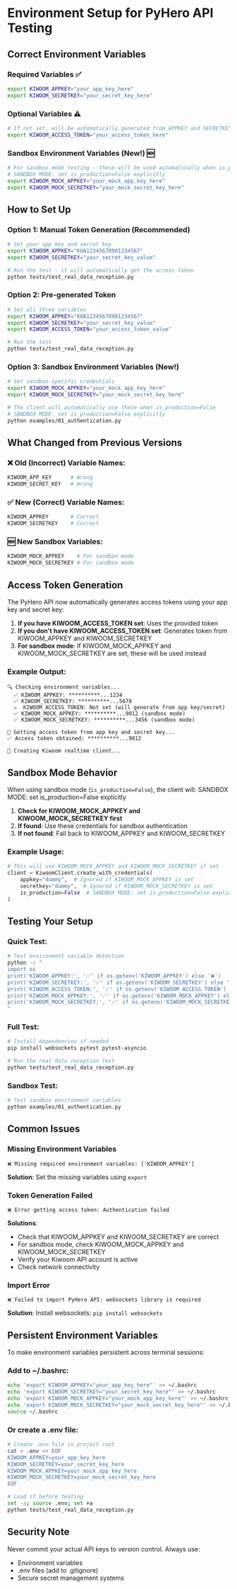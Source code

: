 # Environment Setup for PyHero API Testing

## Correct Environment Variables

### Required Variables ✅
```bash
export KIWOOM_APPKEY="your_app_key_here"
export KIWOOM_SECRETKEY="your_secret_key_here"
```

### Optional Variables ⚠️
```bash
# If not set, will be automatically generated from APPKEY and SECRETKEY
export KIWOOM_ACCESS_TOKEN="your_access_token_here"
```

### Sandbox Environment Variables (New!) 🆕
```bash
# For sandbox mode testing - these will be used automatically when is_production=False
# SANDBOX MODE: set is_production=False explicitly
export KIWOOM_MOCK_APPKEY="your_mock_app_key_here"
export KIWOOM_MOCK_SECRETKEY="your_mock_secret_key_here"
```

## How to Set Up

### Option 1: Manual Token Generation (Recommended)
```bash
# Set your app key and secret key
export KIWOOM_APPKEY="KOA12345678901234567"
export KIWOOM_SECRETKEY="your_secret_key_value"

# Run the test - it will automatically get the access token
python tests/test_real_data_reception.py
```

### Option 2: Pre-generated Token
```bash
# Set all three variables
export KIWOOM_APPKEY="KOA12345678901234567"
export KIWOOM_SECRETKEY="your_secret_key_value"
export KIWOOM_ACCESS_TOKEN="your_access_token_value"

# Run the test
python tests/test_real_data_reception.py
```

### Option 3: Sandbox Environment Variables (New!)
```bash
# Set sandbox-specific credentials
export KIWOOM_MOCK_APPKEY="your_mock_app_key_here"
export KIWOOM_MOCK_SECRETKEY="your_mock_secret_key_here"

# The client will automatically use these when is_production=False
# SANDBOX MODE: set is_production=False explicitly
python examples/01_authentication.py
```

## What Changed from Previous Versions

### ❌ Old (Incorrect) Variable Names:
```bash
KIWOOM_APP_KEY      # Wrong
KIWOOM_SECRET_KEY   # Wrong
```

### ✅ New (Correct) Variable Names:
```bash
KIWOOM_APPKEY       # Correct
KIWOOM_SECRETKEY    # Correct
```

### 🆕 New Sandbox Variables:
```bash
KIWOOM_MOCK_APPKEY    # For sandbox mode
KIWOOM_MOCK_SECRETKEY # For sandbox mode
```

## Access Token Generation

The PyHero API now automatically generates access tokens using your app key and secret key:

1. **If you have KIWOOM_ACCESS_TOKEN set**: Uses the provided token
2. **If you don't have KIWOOM_ACCESS_TOKEN set**: Generates token from KIWOOM_APPKEY and KIWOOM_SECRETKEY
3. **For sandbox mode**: If KIWOOM_MOCK_APPKEY and KIWOOM_MOCK_SECRETKEY are set, these will be used instead

### Example Output:
```
🔍 Checking environment variables...
  ✅ KIWOOM_APPKEY: **********...1234
  ✅ KIWOOM_SECRETKEY: **********...5678
  ⚠️  KIWOOM_ACCESS_TOKEN: Not set (will generate from app key/secret)
  ✅ KIWOOM_MOCK_APPKEY: **********...9012 (sandbox mode)
  ✅ KIWOOM_MOCK_SECRETKEY: **********...3456 (sandbox mode)

🔑 Getting access token from app key and secret key...
✅ Access token obtained: **********...9012

🔧 Creating Kiwoom realtime client...
```

## Sandbox Mode Behavior

When using sandbox mode (`is_production=False`), the client will:
SANDBOX MODE: set is_production=False explicitly
1. **Check for KIWOOM_MOCK_APPKEY and KIWOOM_MOCK_SECRETKEY first**
2. **If found**: Use these credentials for sandbox authentication
3. **If not found**: Fall back to KIWOOM_APPKEY and KIWOOM_SECRETKEY

### Example Usage:
```python
# This will use KIWOOM_MOCK_APPKEY and KIWOOM_MOCK_SECRETKEY if set
client = KiwoomClient.create_with_credentials(
    appkey="dummy",  # Ignored if KIWOOM_MOCK_APPKEY is set
    secretkey="dummy",  # Ignored if KIWOOM_MOCK_SECRETKEY is set
    is_production=False  # SANDBOX MODE: set is_production=False explicitly
)
```

## Testing Your Setup

### Quick Test:
```bash
# Test environment variable detection
python -c "
import os
print('KIWOOM_APPKEY:', '✅' if os.getenv('KIWOOM_APPKEY') else '❌')
print('KIWOOM_SECRETKEY:', '✅' if os.getenv('KIWOOM_SECRETKEY') else '❌')
print('KIWOOM_ACCESS_TOKEN:', '✅' if os.getenv('KIWOOM_ACCESS_TOKEN') else '⚠️ (will generate)')
print('KIWOOM_MOCK_APPKEY:', '✅' if os.getenv('KIWOOM_MOCK_APPKEY') else '⚠️ (not set)')
print('KIWOOM_MOCK_SECRETKEY:', '✅' if os.getenv('KIWOOM_MOCK_SECRETKEY') else '⚠️ (not set)')
"
```

### Full Test:
```bash
# Install dependencies if needed
pip install websockets pytest pytest-asyncio

# Run the real data reception test
python tests/test_real_data_reception.py
```

### Sandbox Test:
```bash
# Test sandbox environment variables
python examples/01_authentication.py
```

## Common Issues

### Missing Environment Variables
```
❌ Missing required environment variables: ['KIWOOM_APPKEY']
```
**Solution**: Set the missing variables using `export`

### Token Generation Failed
```
❌ Error getting access token: Authentication failed
```
**Solutions**:
- Check that KIWOOM_APPKEY and KIWOOM_SECRETKEY are correct
- For sandbox mode, check KIWOOM_MOCK_APPKEY and KIWOOM_MOCK_SECRETKEY
- Verify your Kiwoom API account is active
- Check network connectivity

### Import Error
```
❌ Failed to import PyHero API: websockets library is required
```
**Solution**: Install websockets: `pip install websockets`

## Persistent Environment Variables

To make environment variables persistent across terminal sessions:

### Add to ~/.bashrc:
```bash
echo 'export KIWOOM_APPKEY="your_app_key_here"' >> ~/.bashrc
echo 'export KIWOOM_SECRETKEY="your_secret_key_here"' >> ~/.bashrc
echo 'export KIWOOM_MOCK_APPKEY="your_mock_app_key_here"' >> ~/.bashrc
echo 'export KIWOOM_MOCK_SECRETKEY="your_mock_secret_key_here"' >> ~/.bashrc
source ~/.bashrc
```

### Or create a .env file:
```bash
# Create .env file in project root
cat > .env << EOF
KIWOOM_APPKEY=your_app_key_here
KIWOOM_SECRETKEY=your_secret_key_here
KIWOOM_MOCK_APPKEY=your_mock_app_key_here
KIWOOM_MOCK_SECRETKEY=your_mock_secret_key_here
EOF

# Load it before testing
set -a; source .env; set +a
python tests/test_real_data_reception.py
```

## Security Note

Never commit your actual API keys to version control. Always use:
- Environment variables
- .env files (add to .gitignore)
- Secure secret management systems 